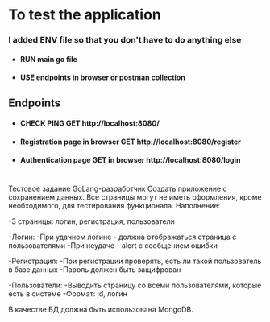 # To test the application

### I added ENV file so that you don't have to do anything else

- #### RUN main go file


- #### USE endpoints in browser or postman collection


## Endpoints


- #### CHECK PING GET http://localhost:8080/


- #### Registration page in browser GET http://localhost:8080/register


- #### Authentication page GET in browser http://localhost:8080/login
#

Тестовое задание GoLang-разработчик
Создать приложение с сохранением данных.
Все страницы могут не иметь оформления, кроме необходимого, для тестирования
функционала.
Наполнение:

-3 страницы: логин, регистрация, пользователи

-Логин:
-При удачном логине - должна отображаться страница с пользователями
-При неудаче - alert с сообщением ошибки

-Регистрация:
-При регистрации проверять, есть ли такой пользователь в базе данных
-Пароль должен быть защифрован

-Пользователи:
-Выводить страницу со всеми пользователями, которые есть в системе
-Формат: id, логин

В качестве БД должна быть использована MongoDB.